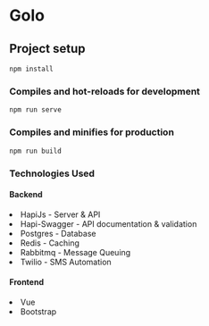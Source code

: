 # Golo

## Project setup
```
npm install
```

### Compiles and hot-reloads for development
```
npm run serve
```

### Compiles and minifies for production
```
npm run build
```

### Technologies Used
<p>

#### Backend
<li>HapiJs  - Server & API </li> 
<li>Hapi-Swagger - API documentation & validation</li>
<li>Postgres - Database</li>
<li>Redis - Caching</li>
<li>Rabbitmq - Message Queuing</li>
<li>Twilio - SMS Automation </li>
</p>

#### Frontend
<li>Vue</li>
<li>Bootstrap</li>


